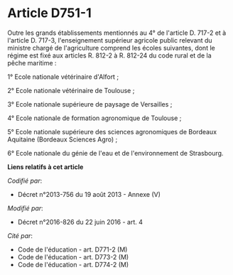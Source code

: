 # Article D751-1

Outre les grands établissements mentionnés au 4° de l'article D. 717-2 et à l'article D. 717-3, l'enseignement supérieur
agricole public relevant du ministre chargé de l'agriculture comprend les écoles suivantes, dont le régime est fixé aux
articles R. 812-2 à R. 812-24 du code rural et de la pêche maritime :

1° Ecole nationale vétérinaire d'Alfort ;

2° Ecole nationale vétérinaire de Toulouse ;

3° Ecole nationale supérieure de paysage de Versailles ;

4° Ecole nationale de formation agronomique de Toulouse ;

5° Ecole nationale supérieure des sciences agronomiques de Bordeaux Aquitaine (Bordeaux Sciences Agro) ;

6° Ecole nationale du génie de l'eau et de l'environnement de Strasbourg.

**Liens relatifs à cet article**

_Codifié par_:

  - Décret n°2013-756 du 19 août 2013 -  Annexe (V)

_Modifié par_:

  - Décret n°2016-826 du 22 juin 2016 - art. 4

_Cité par_:

  - Code de l'éducation - art. D771-2 (M)
  - Code de l'éducation - art. D773-2 (M)
  - Code de l'éducation - art. D774-2 (M)
